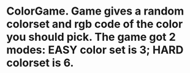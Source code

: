 # ColorGame. Game gives a random colorset and rgb code of the color you should pick. The game got 2 modes: EASY color set is 3; HARD colorset is 6.
